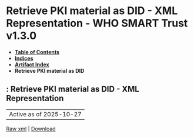 # Retrieve PKI material as DID - XML Representation - WHO SMART Trust v1.3.0

* [**Table of Contents**](toc.md)
* [**Indices**](indices.md)
* [**Artifact Index**](artifacts.md)
* **Retrieve PKI material as DID**

## : Retrieve PKI material as DID - XML Representation

| |
| :--- |
| Active as of 2025-10-27 |

[Raw xml](Requirements-RetrievePKIMaterialDID.xml) | [Download](Requirements-RetrievePKIMaterialDID.xml)


